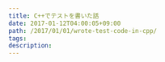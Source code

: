 ```yaml
---
title: C++でテストを書いた話
date: 2017-01-12T04:00:05+09:00
path: /2017/01/01/wrote-test-code-in-cpp/
tags:
description:
---
```


